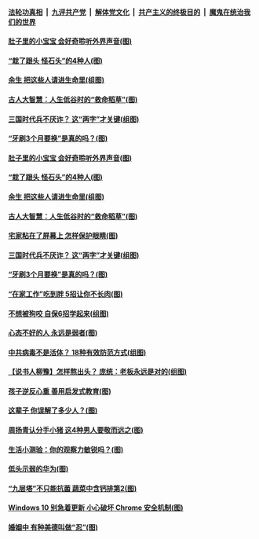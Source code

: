 ####  [法轮功真相](../../../../basic/blob/master/README.md?t=05021830) &nbsp;|&nbsp; [九评共产党](../../../../9ping.md/blob/master/README.md?t=05021830) &nbsp;|&nbsp; [解体党文化](../../../../jtdwh.md/blob/master/README.md?t=05021830)  &nbsp;|&nbsp; [共产主义的终极目的](../../../../gczydzjmd.md/blob/master/README.md?t=05021830) &nbsp;|&nbsp; [魔鬼在统治我们的世界](../../../../mgztzwmdsj.md/blob/master/README.md?t=05021830) 

#### [肚子里的小宝宝 会好奇聆听外界声音(图)](../pages/p8/931819.md?t=05021830) 

#### [“栽了跟头 怪石头”的4种人(图)](../pages/p8/931187.md?t=05021830) 

#### [余生 把这些人请进生命里(组图)](../pages/p8/931498.md?t=05021830) 

#### [古人大智慧：人生低谷时的“救命稻草”(图)](../pages/p8/931816.md?t=05021830) 

#### [三国时代兵不厌诈？ 这“两字”才关键(组图)](../pages/p8/931572.md?t=05021830) 

#### [“牙刷3个月要换”是真的吗？(图)](../pages/p8/931585.md?t=05021830) 

#### [肚子里的小宝宝 会好奇聆听外界声音(图)](../pages/p8/931819.md?t=05021830) 

#### [“栽了跟头 怪石头”的4种人(图)](../pages/p8/931187.md?t=05021830) 

#### [余生 把这些人请进生命里(组图)](../pages/p8/931498.md?t=05021830) 

#### [古人大智慧：人生低谷时的“救命稻草”(图)](../pages/p8/931816.md?t=05021830) 

#### [宅家粘在了屏幕上 怎样保护眼睛(图)](../pages/p8/931835.md?t=05021830) 

#### [三国时代兵不厌诈？ 这“两字”才关键(组图)](../pages/p8/931572.md?t=05021830) 

#### [“牙刷3个月要换”是真的吗？(图)](../pages/p8/931585.md?t=05021830) 

#### [“在家工作”吃到胖 5招让你不长肉(图)](../pages/p8/931736.md?t=05021830) 

#### [不想被狗咬 自保6招学起来(组图)](../pages/p8/931088.md?t=05021830) 

#### [心态不好的人 永远是弱者(图)](../pages/p8/931482.md?t=05021830) 

#### [中共病毒不是活体？ 18种有效防范方式(组图)](../pages/p8/931463.md?t=05021830) 

#### [【说书人柳豫】怎样熬出头？ 庞统：老板永远是对的(组图)](../pages/p8/931568.md?t=05021830) 

#### [孩子逆反心重 善用启发式教育(图)](../pages/p8/931555.md?t=05021830) 

#### [这辈子 你误解了多少人？(图)](../pages/p8/930851.md?t=05021830) 

#### [周扬青认分手小猪 这4种男人要敬而远之(图)](../pages/p8/931447.md?t=05021830) 

#### [生活小测验：你的观察力敏锐吗？(图)](../pages/p8/930796.md?t=05021830) 

#### [低头示弱的华为(图)](../pages/p8/931501.md?t=05021830) 

#### [“九层塔”不只能抗菌 蔬菜中含钙排第2(图)](../pages/p8/931208.md?t=05021830) 

#### [Windows 10 别急着更新 小心破坏 Chrome 安全机制(图)](../pages/p8/931306.md?t=05021830) 

#### [婚姻中 有种美德叫做“忍”(图)](../pages/p8/930621.md?t=05021830) 

